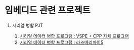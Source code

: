 # 임베디드 관련 프로젝트
1. 시리얼 병합 PJT

    1. [시리얼 데이터 병합 프로그램 : VSPE + CPP 자체 프로그램](https://github.com/PungPungs/Embedd_Linux/tree/main/Merge_PRJ/1.%20Merge_VSPE_MY_SOFTWARE)
    2. [시리얼 데이터 병합 프로그램 : 라즈베리파이5](https://github.com/PungPungs/Embedd_Linux/tree/main/Merge_PRJ/2.%20Merge_Raspberry)
